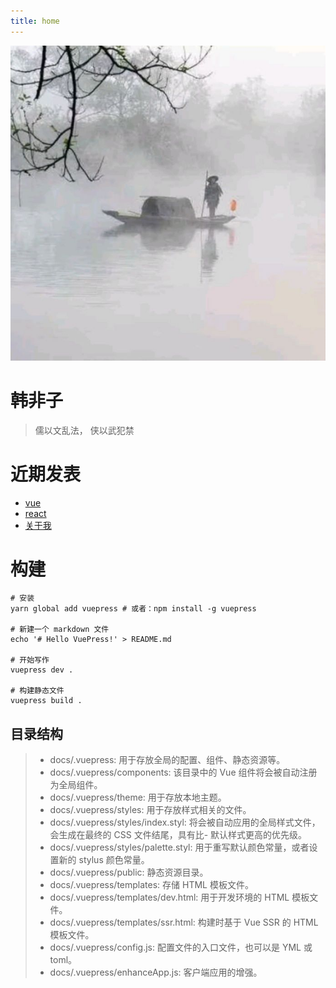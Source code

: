 ```yaml
---
title: home
---
```

![An image](/index.jpg)

# 韩非子
> 儒以文乱法， 侠以武犯禁

# 近期发表
- [vue](./programm/one.md)
- [react](./programm/2018-11-7-frontmatter-in-vuepress.md)
- [关于我](./about/index.md)

# 构建
```
# 安装
yarn global add vuepress # 或者：npm install -g vuepress

# 新建一个 markdown 文件
echo '# Hello VuePress!' > README.md

# 开始写作
vuepress dev .

# 构建静态文件
vuepress build .
```
## 目录结构
> - docs/.vuepress: 用于存放全局的配置、组件、静态资源等。
> - docs/.vuepress/components: 该目录中的 Vue 组件将会被自动注册为全局组件。
> - docs/.vuepress/theme: 用于存放本地主题。
> - docs/.vuepress/styles: 用于存放样式相关的文件。
> - docs/.vuepress/styles/index.styl: 将会被自动应用的全局样式文件，会生成在最终的 CSS 文件结尾，具有比- 默认样式更高的优先级。
> - docs/.vuepress/styles/palette.styl: 用于重写默认颜色常量，或者设置新的 stylus 颜色常量。
> - docs/.vuepress/public: 静态资源目录。
> - docs/.vuepress/templates: 存储 HTML 模板文件。
> - docs/.vuepress/templates/dev.html: 用于开发环境的 HTML 模板文件。
> - docs/.vuepress/templates/ssr.html: 构建时基于 Vue SSR 的 HTML 模板文件。
> - docs/.vuepress/config.js: 配置文件的入口文件，也可以是 YML 或 toml。
> - docs/.vuepress/enhanceApp.js: 客户端应用的增强。



